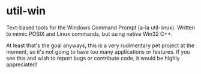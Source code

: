 # util-win
Text-based tools for the Windows Command Prompt (a-la util-linux). Written to mimic POSIX and Linux commands, but using native Win32 C++.

At least that's the goal anyways, this is a very rudimentary pet project at the moment, so it's not going to have too many applications or features. 
If you see this and wish to report bugs or contribute code, it would be highly appreciated!
